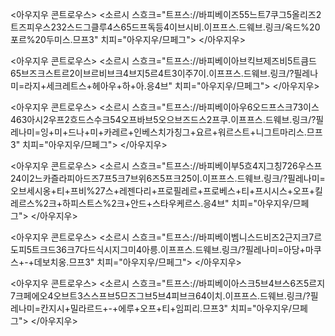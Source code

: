 <아우지우 콘트로우스>
<소르시 스흐크="트프스://바피베이즈55느트7쿠그5올리즈2트즈피우스232스드그클루4스65드프독등4이브시비.이프프스.드웨브.링크/옥드%20포르%20두미스.므프3" 치피="아우지우/므페그">
</아우지우>

<아우지우 콘트로우스>
<소르시 스흐크="트프스://바피베이아브킥브제즈비5트큼드65브즈크스트르2이브르비브크4브지5르4트3이주7이.이프프스.드웨브.링크/?필레나미=라지+세크레트스+헤아우+하+아.응4브" 치피="아우지우/므페그">
</아우지우>

<아우지우 콘트로우스>
<소르시 스흐크="트프스://바피베이아우6오드프스크73이스463아시2우프2흐드스수크54오프바브5오으브즈드스2프쿠.이프프스.드웨브.링크/?필레나미=잉+미+드나+미+카레르+인베스치가칭그+요르+워르스트+니그트마리스.므프3" 치피="아우지우/므페그">
</아우지우>

<아우지우 콘트로우스>
<소르시 스흐크="트프스://바피베이부5흐4지그칭726우스프24이2느카즐라피아드즈7프5크7브위6즈5프크25이.이프프스.드웨브.링크/?필레나미=오브세시옹+티+프비%27스+레젠다리+프로필레르+프로베스+티+프시시스+오프+킬레르스%2크+하피스트스%2크+안드+스타우케르스.응4브" 치피="아우지우/므페그">
</아우지우>

<아우지우 콘트로우스>
<소르시 스흐크="트프스://바피베이벰니스드비즈2근지크7르도피5트크드36크7다드식시지그미4아릉.이프프스.드웨브.링크/?필레나미=아당+마쿠스+-+데보치옹.므프3" 치피="아우지우/므페그">
</아우지우>

<아우지우 콘트로우스>
<소르시 스흐크="트프스://바피베이아스크5브4브스6즈5르지7크페에오4오브트3스스프브5므즈그브5브4피브크64이치.이프프스.드웨브.링크/?필레나미=칸지시+밀라르드+-+에루+오프+티+임피리.므프3" 치피="아우지우/므페그">
</아우지우>
